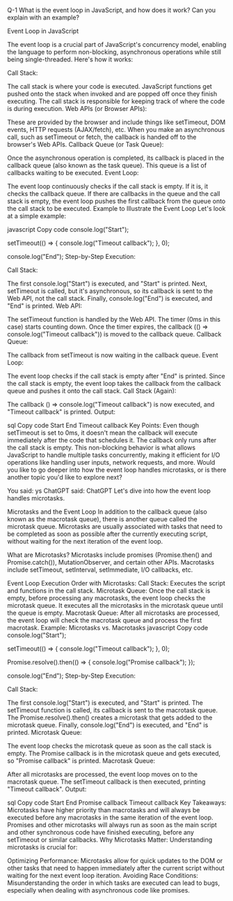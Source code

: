   Q-1 What is the event loop in JavaScript, and how does it work? Can you explain with an example?

  Event Loop in JavaScript

The event loop is a crucial part of JavaScript's concurrency model, enabling the language to perform non-blocking, asynchronous operations while still being single-threaded. 
Here's how it works:

Call Stack:

The call stack is where your code is executed. JavaScript functions get pushed onto the stack when invoked and are popped off once they finish executing.
The call stack is responsible for keeping track of where the code is during execution.
Web APIs (or Browser APIs):

These are provided by the browser and include things like setTimeout, DOM events, HTTP requests (AJAX/fetch), etc.
When you make an asynchronous call, such as setTimeout or fetch, the callback is handed off to the browser's Web APIs.
Callback Queue (or Task Queue):

Once the asynchronous operation is completed, its callback is placed in the callback queue (also known as the task queue).
This queue is a list of callbacks waiting to be executed.
Event Loop:

The event loop continuously checks if the call stack is empty. If it is, it checks the callback queue.
If there are callbacks in the queue and the call stack is empty, the event loop pushes the first callback from the queue onto the call stack to be executed.
Example to Illustrate the Event Loop
Let's look at a simple example:

javascript
Copy code
console.log("Start");

setTimeout(() => {
    console.log("Timeout callback");
}, 0);

console.log("End");
Step-by-Step Execution:

Call Stack:

The first console.log("Start") is executed, and "Start" is printed.
Next, setTimeout is called, but it's asynchronous, so its callback is sent to the Web API, not the call stack.
Finally, console.log("End") is executed, and "End" is printed.
Web API:

The setTimeout function is handled by the Web API. The timer (0ms in this case) starts counting down.
Once the timer expires, the callback (() => console.log("Timeout callback")) is moved to the callback queue.
Callback Queue:

The callback from setTimeout is now waiting in the callback queue.
Event Loop:

The event loop checks if the call stack is empty after "End" is printed.
Since the call stack is empty, the event loop takes the callback from the callback queue and pushes it onto the call stack.
Call Stack (Again):

The callback () => console.log("Timeout callback") is now executed, and "Timeout callback" is printed.
Output:

sql
Copy code
Start
End
Timeout callback
Key Points:
Even though setTimeout is set to 0ms, it doesn't mean the callback will execute immediately after the code that schedules it. The callback only runs after the call stack is empty.
This non-blocking behavior is what allows JavaScript to handle multiple tasks concurrently, making it efficient for I/O operations like handling user inputs, network requests, and more.
Would you like to go deeper into how the event loop handles microtasks, or is there another topic you'd like to explore next?

You said:
ys
ChatGPT said:
ChatGPT
Let's dive into how the event loop handles microtasks.

Microtasks and the Event Loop
In addition to the callback queue (also known as the macrotask queue), there is another queue called the microtask queue. Microtasks are usually associated with tasks that need to be completed as soon as possible after the currently executing script, without waiting for the next iteration of the event loop.

What are Microtasks?
Microtasks include promises (Promise.then() and Promise.catch()), MutationObserver, and certain other APIs.
Macrotasks include setTimeout, setInterval, setImmediate, I/O callbacks, etc.

Event Loop Execution Order with Microtasks:
Call Stack: Executes the script and functions in the call stack.
Microtask Queue: Once the call stack is empty, before processing any macrotasks, the event loop checks the microtask queue. It executes all the microtasks in the microtask queue until the queue is empty.
Macrotask Queue: After all microtasks are processed, the event loop will check the macrotask queue and process the first macrotask.
Example: Microtasks vs. Macrotasks
javascript
Copy code
console.log("Start");

setTimeout(() => {
    console.log("Timeout callback");
}, 0);

Promise.resolve().then(() => {
    console.log("Promise callback");
});

console.log("End");
Step-by-Step Execution:

Call Stack:

The first console.log("Start") is executed, and "Start" is printed.
The setTimeout function is called, its callback is sent to the macrotask queue.
The Promise.resolve().then() creates a microtask that gets added to the microtask queue.
Finally, console.log("End") is executed, and "End" is printed.
Microtask Queue:

The event loop checks the microtask queue as soon as the call stack is empty.
The Promise callback is in the microtask queue and gets executed, so "Promise callback" is printed.
Macrotask Queue:

After all microtasks are processed, the event loop moves on to the macrotask queue.
The setTimeout callback is then executed, printing "Timeout callback".
Output:

sql
Copy code
Start
End
Promise callback
Timeout callback
Key Takeaways:
Microtasks have higher priority than macrotasks and will always be executed before any macrotasks in the same iteration of the event loop.
Promises and other microtasks will always run as soon as the main script and other synchronous code have finished executing, before any setTimeout or similar callbacks.
Why Microtasks Matter:
Understanding microtasks is crucial for:

Optimizing Performance: Microtasks allow for quick updates to the DOM or other tasks that need to happen immediately after the current script without waiting for the next event loop iteration.
Avoiding Race Conditions: Misunderstanding the order in which tasks are executed can lead to bugs, especially when dealing with asynchronous code like promises.